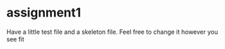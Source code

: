 assignment1
===========
Have a little test file and a skeleton file. 
Feel free to change it however you see fit
